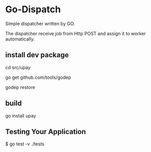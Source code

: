 # Go-Dispatch

Simple dispatcher written by GO.

The dispatcher receive job from Http POST and assign it to worker automatically.

## install dev package

cd src/upay

go get github.com/tools/godep

godep restore

## build

go install upay

## Testing Your Application

$ go test -v ./tests

